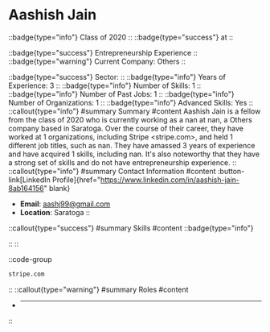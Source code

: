 # Aashish Jain
::badge{type="info"}
Class of 2020
::
::badge{type="success"}
 at 
::

::badge{type="success"}
Entrepreneurship Experience
::
::badge{type="warning"}
Current Company: Others
::

::badge{type="success"}
Sector: 
::
::badge{type="info"}
Years of Experience: 3
::
::badge{type="info"}
Number of Skills: 1
::
::badge{type="info"}
Number of Past Jobs: 1
::
::badge{type="info"}
Number of Organizations: 1
::
::badge{type="info"}
Advanced Skills: Yes
::
::callout{type="info"}
#summary
Summary
#content
Aashish Jain is a fellow from the class of 2020 who is currently working as a nan at nan, a Others company based in Saratoga. Over the course of their career, they have worked at 1 organizations, including Stripe <stripe.com>, and held 1 different job titles, such as nan. They have amassed 3 years of experience and have acquired 1 skills, including nan. It's also noteworthy that they have a strong set of skills and do not have entrepreneurship experience.
::
::callout{type="info"}
#summary
Contact Information
#content
:button-link[LinkedIn Profile]{href="https://www.linkedin.com/in/aashish-jain-8ab164156" blank}
- **Email**: aashj99@gmail.com
- **Location**: Saratoga
::

::callout{type="success"}
#summary
Skills
#content
::badge{type="info"}

::
::

::code-group
```bash [Stripe]
stripe.com
```
::
::callout{type="warning"}
#summary
Roles
#content
- ****
::

